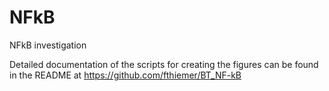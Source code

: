 # NFkB
NFkB investigation

Detailed documentation of the scripts for creating the figures can be found in the README at https://github.com/fthiemer/BT_NF-kB

